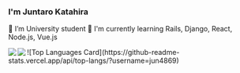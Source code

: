 ### I'm Juntaro Katahira

🔭 I’m University student
📖 I'm currently learning Rails, Django, React, Node.js, Vue.js

<a href="https://github.com/anuraghazra/github-readme-stats">
  <img align="left" src="https://github-readme-stats.vercel.app/api?username=jun4869&hide=contribs&count_private=true&show_icons=true&theme=tokyonight" />
</a>
<a href="https://github.com/anuraghazra/github-readme-stats">
  <img align="left" src="https://github-readme-stats.vercel.app/api/top-langs/?username=jun4869&layout=compact&theme=tokyonight" />
</a>
![Top Languages Card](https://github-readme-stats.vercel.app/api/top-langs/?username=jun4869)
